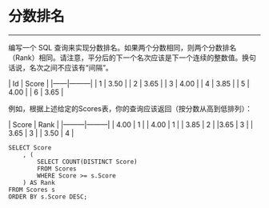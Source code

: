 # 分数排名
<hr>
编写一个 SQL 查询来实现分数排名。如果两个分数相同，则两个分数排名（Rank）相同。请注意，平分后的下一个名次应该是下一个连续的整数值。换句话说，名次之间不应该有“间隔”。

| Id | Score |
|——|———|
| 1  | 3.50  |
| 2  | 3.65  |
| 3  | 4.00  |
| 4  | 3.85  |
| 5  | 4.00  |
| 6  | 3.65  |

例如，根据上述给定的Scores表，你的查询应该返回（按分数从高到低排列）：

| Score | Rank |
|———|———|
| 4.00  | 1    |
| 4.00  | 1    |
| 3.85  | 2    |
|3.65  | 3    |
| 3.65  | 3    |
| 3.50  | 4    |


```
SELECT Score
	, (
		SELECT COUNT(DISTINCT Score)
		FROM Scores
		WHERE Score >= s.Score
	) AS Rank
FROM Scores s
ORDER BY s.Score DESC;
```

